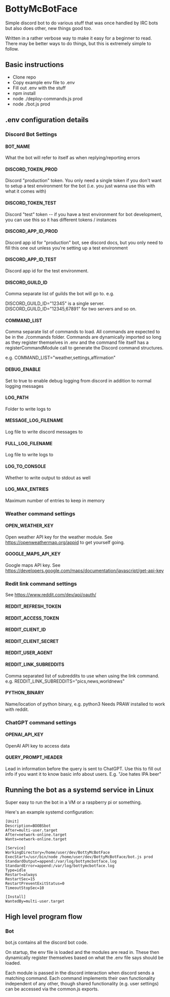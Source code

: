 # BottyMcBotFace

Simple discord bot to do various stuff that was once handled by IRC bots but also does other, new things good too.

Written in a rather verbose way to make it easy for a beginner to read.  There may be better ways to do things, but this is extremely simple to follow.

## Basic instructions
- Clone repo
- Copy example env file to .env
- Fill out .env with the stuff
- npm install
- node ./deploy-commands.js prod
- node ./bot.js prod

## .env configuration details

### Discord Bot Settings

#### BOT_NAME
What the bot will refer to itself as when replying/reporting errors

#### DISCORD_TOKEN_PROD
Discord "production" token.  You only need a single token if you don't want to setup a test environment for the bot (i.e. you just wanna use this with what it comes with)

#### DISCORD_TOKEN_TEST
Discord "test" token -- if you have a test environment for bot development, you can use this so it has different tokens / instances

#### DISCORD_APP_ID_PROD
Discord app id for "production" bot, see discord docs, but you only need to fill this one out unless you're setting up a test environment

#### DISCORD_APP_ID_TEST
Discord app id for the test environment.

#### DISCORD_GUILD_ID
Comma separate list of guilds the bot will go to.  e.g.

DISCORD_GUILD_ID="12345" is a single server.  
DISCORD_GUILD_ID="12345,67891" for two servers and so on.

#### COMMAND_LIST
Comma separate list of commands to load.  All commands are expected to be in the ./commands folder.  Commands are dynamically imported so long as they register themselves in .env and the command file itself has a registerCommandModule call to generate the Discord command structures.

e.g. COMMAND_LIST="weather,settings,affirmation"

#### DEBUG_ENABLE
Set to true to enable debug logging from discord in addition to normal logging messages

#### LOG_PATH
Folder to write logs to

#### MESSAGE_LOG_FILENAME
Log file to write discord messages to

#### FULL_LOG_FILENAME
Log file to write logs to

#### LOG_TO_CONSOLE
Whether to write output to stdout as well

#### LOG_MAX_ENTRIES
Maximum number of entries to keep in memory

### Weather command settings

#### OPEN_WEATHER_KEY
Open weather API key for the weather module.  See https://openweathermap.org/appid to get yourself going.

#### GOOGLE_MAPS_API_KEY
Google maps API key.  See https://developers.google.com/maps/documentation/javascript/get-api-key

### Redit link command settings

See https://www.reddit.com/dev/api/oauth/

#### REDDIT_REFRESH_TOKEN
#### REDDIT_ACCESS_TOKEN
#### REDDIT_CLIENT_ID
#### REDDIT_CLIENT_SECRET
#### REDDIT_USER_AGENT
#### REDDIT_LINK_SUBREDDITS
Comma separated list of subreddits to use when using the link command.  e.g. REDDIT_LINK_SUBREDDITS="pics,news,worldnews"

#### PYTHON_BINARY
Name/location of python binary, e.g. python3  Needs PRAW installed to work with reddit.

### ChatGPT command settings

#### OPENAI_API_KEY
OpenAI API key to access data

#### QUERY_PROMPT_HEADER
Lead in information before the query is sent to ChatGPT.  Use this to fill out info if you want it to know basic info about users. E.g. "Joe hates IPA beer"

## Running the bot as a systemd service in Linux
Super easy to run the bot in a VM or a raspberry pi or something.

Here's an example systemd configuration:
```
[Unit]
Description=BOOBSbot
After=multi-user.target
After=network-online.target
Wants=network-online.target

[Service]
WorkingDirectory=/home/user/dev/BottyMcBotFace
ExecStart=/usr/bin/node /home/user/dev/BottyMcBotFace/bot.js prod
StandardOutput=append:/var/log/bottymcbotface.log
StandardError=append:/var/log/bottymcbotface.log
Type=idle
Restart=always
RestartSec=15
RestartPreventExitStatus=0
TimeoutStopSec=10

[Install]
WantedBy=multi-user.target
```

## High level program flow

### Bot

bot.js contains all the discord bot code.

On startup, the env file is loaded and the modules are read in.  These then dynamically register themselves based on what the .env file says should be loaded.

Each module is passed in the discord interaction when discord sends a matching command.  Each command implements their own functionality independent of any other, though shared functionality (e.g. user settings) can be accessed via the common.js exports.
